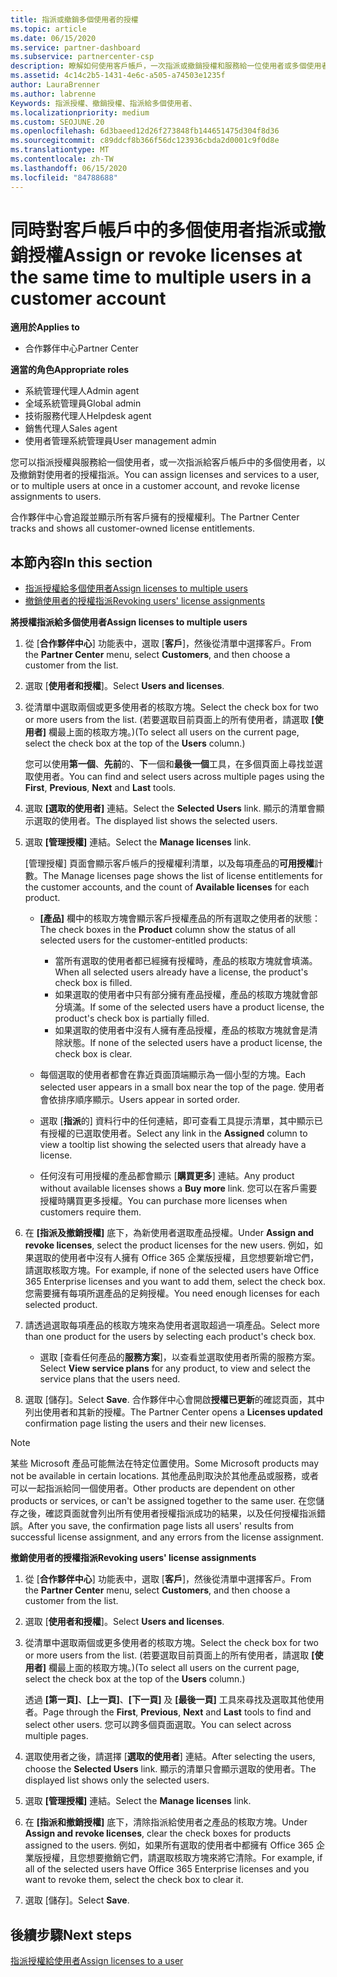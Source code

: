 ```yaml
---
title: 指派或撤銷多個使用者的授權
ms.topic: article
ms.date: 06/15/2020
ms.service: partner-dashboard
ms.subservice: partnercenter-csp
description: 瞭解如何使用客戶帳戶，一次指派或撤銷授權和服務給一位使用者或多個使用者。
ms.assetid: 4c14c2b5-1431-4e6c-a505-a74503e1235f
author: LauraBrenner
ms.author: labrenne
Keywords: 指派授權、撤銷授權、指派給多個使用者、
ms.localizationpriority: medium
ms.custom: SEOJUNE.20
ms.openlocfilehash: 6d3baeed12d26f273848fb144651475d304f8d36
ms.sourcegitcommit: c89ddcf8b366f56dc123936cbda2d0001c9f0d8e
ms.translationtype: MT
ms.contentlocale: zh-TW
ms.lasthandoff: 06/15/2020
ms.locfileid: "84788688"
---
```

# <a name="assign-or-revoke-licenses-at-the-same-time-to-multiple-users-in-a-customer-account"></a><span data-ttu-id="eadc7-104">同時對客戶帳戶中的多個使用者指派或撤銷授權</span><span class="sxs-lookup"><span data-stu-id="eadc7-104">Assign or revoke licenses at the same time to multiple users in a customer account</span></span>

<span data-ttu-id="eadc7-105">**適用於**</span><span class="sxs-lookup"><span data-stu-id="eadc7-105">**Applies to**</span></span>

- <span data-ttu-id="eadc7-106">合作夥伴中心</span><span class="sxs-lookup"><span data-stu-id="eadc7-106">Partner Center</span></span>

<span data-ttu-id="eadc7-107">**適當的角色**</span><span class="sxs-lookup"><span data-stu-id="eadc7-107">**Appropriate roles**</span></span>

- <span data-ttu-id="eadc7-108">系統管理代理人</span><span class="sxs-lookup"><span data-stu-id="eadc7-108">Admin agent</span></span>
- <span data-ttu-id="eadc7-109">全域系統管理員</span><span class="sxs-lookup"><span data-stu-id="eadc7-109">Global admin</span></span>
- <span data-ttu-id="eadc7-110">技術服務代理人</span><span class="sxs-lookup"><span data-stu-id="eadc7-110">Helpdesk agent</span></span>
- <span data-ttu-id="eadc7-111">銷售代理人</span><span class="sxs-lookup"><span data-stu-id="eadc7-111">Sales agent</span></span>
- <span data-ttu-id="eadc7-112">使用者管理系統管理員</span><span class="sxs-lookup"><span data-stu-id="eadc7-112">User management admin</span></span>

<span data-ttu-id="eadc7-113">您可以指派授權與服務給一個使用者，或一次指派給客戶帳戶中的多個使用者，以及撤銷對使用者的授權指派。</span><span class="sxs-lookup"><span data-stu-id="eadc7-113">You can assign licenses and services to a user, or to multiple users at once in a customer account, and revoke license assignments to users.</span></span>

<span data-ttu-id="eadc7-114">合作夥伴中心會追蹤並顯示所有客戶擁有的授權權利。</span><span class="sxs-lookup"><span data-stu-id="eadc7-114">The Partner Center tracks and shows all customer-owned license entitlements.</span></span>

## <a name="in-this-section"></a><span data-ttu-id="eadc7-115">本節內容</span><span class="sxs-lookup"><span data-stu-id="eadc7-115">In this section</span></span>


- [<span data-ttu-id="eadc7-116">指派授權給多個使用者</span><span class="sxs-lookup"><span data-stu-id="eadc7-116">Assign licenses to multiple users</span></span>](#assign-licenses-to-groups)
- [<span data-ttu-id="eadc7-117">撤銷使用者的授權指派</span><span class="sxs-lookup"><span data-stu-id="eadc7-117">Revoking users' license assignments</span></span>](#revoking-licenses)

<a href="" id="assign-licenses-to-groups"></a>
<span data-ttu-id="eadc7-118">**將授權指派給多個使用者**</span><span class="sxs-lookup"><span data-stu-id="eadc7-118">**Assign licenses to multiple users**</span></span>

1. <span data-ttu-id="eadc7-119">從 [**合作夥伴中心**] 功能表中，選取 [**客戶**]，然後從清單中選擇客戶。</span><span class="sxs-lookup"><span data-stu-id="eadc7-119">From the **Partner Center** menu, select **Customers**, and then choose a customer from the list.</span></span>

2. <span data-ttu-id="eadc7-120">選取 [**使用者和授權**]。</span><span class="sxs-lookup"><span data-stu-id="eadc7-120">Select **Users and licenses**.</span></span>

3. <span data-ttu-id="eadc7-121">從清單中選取兩個或更多使用者的核取方塊。</span><span class="sxs-lookup"><span data-stu-id="eadc7-121">Select the check box for two or more users from the list.</span></span> <span data-ttu-id="eadc7-122">(若要選取目前頁面上的所有使用者，請選取 **\[使用者\]** 欄最上面的核取方塊。)</span><span class="sxs-lookup"><span data-stu-id="eadc7-122">(To select all users on the current page, select the check box at the top of the **Users** column.)</span></span>

    <span data-ttu-id="eadc7-123">您可以使用**第一個**、**先前**的、**下**一個和**最後一個**工具，在多個頁面上尋找並選取使用者。</span><span class="sxs-lookup"><span data-stu-id="eadc7-123">You can find and select users across multiple pages using the **First**, **Previous**, **Next** and **Last** tools.</span></span>

4. <span data-ttu-id="eadc7-124">選取 **\[選取的使用者\]** 連結。</span><span class="sxs-lookup"><span data-stu-id="eadc7-124">Select the **Selected Users** link.</span></span> <span data-ttu-id="eadc7-125">顯示的清單會顯示選取的使用者。</span><span class="sxs-lookup"><span data-stu-id="eadc7-125">The displayed list shows the selected users.</span></span>

5. <span data-ttu-id="eadc7-126">選取 **\[管理授權\]** 連結。</span><span class="sxs-lookup"><span data-stu-id="eadc7-126">Select the **Manage licenses** link.</span></span>

    <span data-ttu-id="eadc7-127">[管理授權] 頁面會顯示客戶帳戶的授權權利清單，以及每項產品的**可用授權**計數。</span><span class="sxs-lookup"><span data-stu-id="eadc7-127">The Manage licenses page shows the list of license entitlements for the customer accounts, and the count of **Available licenses** for each product.</span></span>

    -   <span data-ttu-id="eadc7-128">**\[產品\]** 欄中的核取方塊會顯示客戶授權產品的所有選取之使用者的狀態：</span><span class="sxs-lookup"><span data-stu-id="eadc7-128">The check boxes in the **Product** column show the status of all selected users for the customer-entitled products:</span></span>

        -   <span data-ttu-id="eadc7-129">當所有選取的使用者都已經擁有授權時，產品的核取方塊就會填滿。</span><span class="sxs-lookup"><span data-stu-id="eadc7-129">When all selected users already have a license, the product's check box is filled.</span></span>
        -   <span data-ttu-id="eadc7-130">如果選取的使用者中只有部分擁有產品授權，產品的核取方塊就會部分填滿。</span><span class="sxs-lookup"><span data-stu-id="eadc7-130">If some of the selected users have a product license, the product's check box is partially filled.</span></span>
        -   <span data-ttu-id="eadc7-131">如果選取的使用者中沒有人擁有產品授權，產品的核取方塊就會是清除狀態。</span><span class="sxs-lookup"><span data-stu-id="eadc7-131">If none of the selected users have a product license, the check box is clear.</span></span>
    -   <span data-ttu-id="eadc7-132">每個選取的使用者都會在靠近頁面頂端顯示為一個小型的方塊。</span><span class="sxs-lookup"><span data-stu-id="eadc7-132">Each selected user appears in a small box near the top of the page.</span></span> <span data-ttu-id="eadc7-133">使用者會依排序順序顯示。</span><span class="sxs-lookup"><span data-stu-id="eadc7-133">Users appear in sorted order.</span></span>

    -   <span data-ttu-id="eadc7-134">選取 [**指派**的] 資料行中的任何連結，即可查看工具提示清單，其中顯示已有授權的已選取使用者。</span><span class="sxs-lookup"><span data-stu-id="eadc7-134">Select any link in the **Assigned** column to view a tooltip list showing the selected users that already have a license.</span></span>

    -   <span data-ttu-id="eadc7-135">任何沒有可用授權的產品都會顯示 [**購買更多**] 連結。</span><span class="sxs-lookup"><span data-stu-id="eadc7-135">Any product without available licenses shows a **Buy more** link.</span></span> <span data-ttu-id="eadc7-136">您可以在客戶需要授權時購買更多授權。</span><span class="sxs-lookup"><span data-stu-id="eadc7-136">You can purchase more licenses when customers require them.</span></span>

6.  <span data-ttu-id="eadc7-137">在 **\[指派及撤銷授權\]** 底下，為新使用者選取產品授權。</span><span class="sxs-lookup"><span data-stu-id="eadc7-137">Under **Assign and revoke licenses**, select the product licenses for the new users.</span></span> <span data-ttu-id="eadc7-138">例如，如果選取的使用者中沒有人擁有 Office 365 企業版授權，且您想要新增它們，請選取核取方塊。</span><span class="sxs-lookup"><span data-stu-id="eadc7-138">For example, if none of the selected users have Office 365 Enterprise licenses and you want to add them, select the check box.</span></span> <span data-ttu-id="eadc7-139">您需要擁有每項所選產品的足夠授權。</span><span class="sxs-lookup"><span data-stu-id="eadc7-139">You need enough licenses for each selected product.</span></span>

7. <span data-ttu-id="eadc7-140">請透過選取每項產品的核取方塊來為使用者選取超過一項產品。</span><span class="sxs-lookup"><span data-stu-id="eadc7-140">Select more than one product for the users by selecting each product's check box.</span></span>
    -   <span data-ttu-id="eadc7-141">選取 [查看任何產品的**服務方案**]，以查看並選取使用者所需的服務方案。</span><span class="sxs-lookup"><span data-stu-id="eadc7-141">Select **View service plans** for any product, to view and select the service plans that the users need.</span></span>

8. <span data-ttu-id="eadc7-142">選取 [儲存]。</span><span class="sxs-lookup"><span data-stu-id="eadc7-142">Select **Save**.</span></span> <span data-ttu-id="eadc7-143">合作夥伴中心會開啟**授權已更新**的確認頁面，其中列出使用者和其新的授權。</span><span class="sxs-lookup"><span data-stu-id="eadc7-143">The Partner Center opens a **Licenses updated** confirmation page listing the users and their new licenses.</span></span>

>[!NOTE]
><span data-ttu-id="eadc7-144">某些 Microsoft 產品可能無法在特定位置使用。</span><span class="sxs-lookup"><span data-stu-id="eadc7-144">Some Microsoft products may not be available in certain locations.</span></span> <span data-ttu-id="eadc7-145">其他產品則取決於其他產品或服務，或者可以一起指派給同一個使用者。</span><span class="sxs-lookup"><span data-stu-id="eadc7-145">Other products are dependent on other products or services, or can't be assigned together to the same user.</span></span> <span data-ttu-id="eadc7-146">在您儲存之後，確認頁面就會列出所有使用者授權指派成功的結果，以及任何授權指派錯誤。</span><span class="sxs-lookup"><span data-stu-id="eadc7-146">After you save, the confirmation page lists all users' results from successful license assignment, and any errors from the license assignment.</span></span>


<a href="" id="revoking-licenses"></a>
<span data-ttu-id="eadc7-147">**撤銷使用者的授權指派**</span><span class="sxs-lookup"><span data-stu-id="eadc7-147">**Revoking users' license assignments**</span></span>

1. <span data-ttu-id="eadc7-148">從 [**合作夥伴中心**] 功能表中，選取 [**客戶**]，然後從清單中選擇客戶。</span><span class="sxs-lookup"><span data-stu-id="eadc7-148">From the **Partner Center** menu, select **Customers**, and then choose a customer from the list.</span></span>

2. <span data-ttu-id="eadc7-149">選取 [**使用者和授權**]。</span><span class="sxs-lookup"><span data-stu-id="eadc7-149">Select **Users and licenses**.</span></span>

3. <span data-ttu-id="eadc7-150">從清單中選取兩個或更多使用者的核取方塊。</span><span class="sxs-lookup"><span data-stu-id="eadc7-150">Select the check box for two or more users from the list.</span></span> <span data-ttu-id="eadc7-151">(若要選取目前頁面上的所有使用者，請選取 **\[使用者\]** 欄最上面的核取方塊。)</span><span class="sxs-lookup"><span data-stu-id="eadc7-151">(To select all users on the current page, select the check box at the top of the **Users** column.)</span></span>

    <span data-ttu-id="eadc7-152">透過 **\[第一頁\]**、**\[上一頁\]**、**\[下一頁\]** 及 **\[最後一頁\]** 工具來尋找及選取其他使用者。</span><span class="sxs-lookup"><span data-stu-id="eadc7-152">Page through the **First**, **Previous**, **Next** and **Last** tools to find and select other users.</span></span> <span data-ttu-id="eadc7-153">您可以跨多個頁面選取。</span><span class="sxs-lookup"><span data-stu-id="eadc7-153">You can select across multiple pages.</span></span>

4. <span data-ttu-id="eadc7-154">選取使用者之後，請選擇 [**選取的使用者**] 連結。</span><span class="sxs-lookup"><span data-stu-id="eadc7-154">After selecting the users, choose the **Selected Users** link.</span></span> <span data-ttu-id="eadc7-155">顯示的清單只會顯示選取的使用者。</span><span class="sxs-lookup"><span data-stu-id="eadc7-155">The displayed list shows only the selected users.</span></span>

5. <span data-ttu-id="eadc7-156">選取 **\[管理授權\]** 連結。</span><span class="sxs-lookup"><span data-stu-id="eadc7-156">Select the **Manage licenses** link.</span></span>

6. <span data-ttu-id="eadc7-157">在 **[指派和撤銷授權]** 底下，清除指派給使用者之產品的核取方塊。</span><span class="sxs-lookup"><span data-stu-id="eadc7-157">Under **Assign and revoke licenses**, clear the check boxes for products assigned to the users.</span></span> <span data-ttu-id="eadc7-158">例如，如果所有選取的使用者中都擁有 Office 365 企業版授權，且您想要撤銷它們，請選取核取方塊來將它清除。</span><span class="sxs-lookup"><span data-stu-id="eadc7-158">For example, if all of the selected users have Office 365 Enterprise licenses and you want to revoke them, select the check box to clear it.</span></span>

7. <span data-ttu-id="eadc7-159">選取 [儲存]。</span><span class="sxs-lookup"><span data-stu-id="eadc7-159">Select **Save**.</span></span>

## <a name="next-steps"></a><span data-ttu-id="eadc7-160">後續步驟</span><span class="sxs-lookup"><span data-stu-id="eadc7-160">Next steps</span></span>

[<span data-ttu-id="eadc7-161">指派授權給使用者</span><span class="sxs-lookup"><span data-stu-id="eadc7-161">Assign licenses to a user</span></span>](assign-licenses-to-users.md)